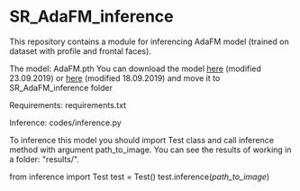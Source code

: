 # SR_AdaFM_inference
This repository contains a module for inferencing AdaFM model (trained on dataset with profile and frontal faces).

The model: AdaFM.pth
You can download the model <a href="https://drive.google.com/open?id=1N3MIrVrE_svkNrx_RW25VtyypbJqGIcN">here</a> (modified 23.09.2019) or <a href="https://drive.google.com/open?id=10ZYwxAOrzdNP3fKF4iXGAsPLE2Zh8lXS">here</a> (modified 18.09.2019) and move it to SR_AdaFM_inference folder

Requirements: requirements.txt

Inference: codes/inference.py

To inference this model you should import Test class and call inference method with argument path_to_image. You can see the results of working in a folder: "results/".

from inference import Test
test = Test()
test.inference(*path_to_image*)
